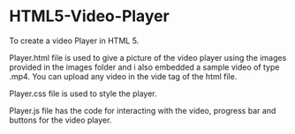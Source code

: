 # HTML5-Video-Player
To create a video Player in HTML 5.

Player.html file is used to give a picture of the video player using the images provided in the images folder and i also embedded a sample video of type .mp4. You can upload any video in the vide tag of the html file.

Player.css file is used to style the player.

Player.js file has the code for interacting with the video, progress bar and buttons for the video player.


